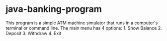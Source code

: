 # java-banking-program
  This program is a simple ATM machine simulator that runs in a computer's terminal or command line. The main menu has 4   options:
    1. Show Balance
    2. Deposit
    3. Withdraw
    4. Exit

